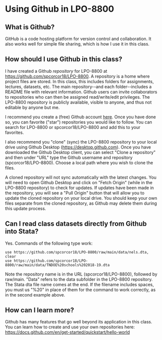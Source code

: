 # Using Github in LPO-8800

## What is Github?

GitHub is a code hosting platform for version control and collaboration. It also works well for simple file sharing, which is how I use it in this class.

## How should I use Github in this class?

I have created a Github *repository* for LPO-8800 at https://github.com/spcorcor18/LPO-8800. A repository is a home where project files are stored. In this class, this includes folders for assignments, lectures, datasets, etc. The main repository--and each folder--includes a README file with relevant information. Github users can invite collaborators to repositories who can then be assigned read/write/edit privileges. The LPO-8800 repository is publicly available, visible to anyone, and thus not editable by anyone but me. 

I recommend you create a (free) Github account [here](https://github.com). Once you have done so, you can favorite ("star") repositories you would like to follow. You can search for LPO-8800 or spcorcor18/LPO-8800 and add this to your favorites.

I also recommend you "clone" (sync) the LPO-8800 repository to your local drive using Github Desktop (https://desktop.github.com). Once you have downloaded the Github Desktop client, you can select "Clone a repository" and then under "URL" type the Github username and repository (spcorcor18/LPO-8800). Choose a local path where you wish to clone the files.

A cloned repository will not sync automatically with the latest changes. You will need to open Github Desktop and click on "Fetch Origin" (while in the LPO-8800 repository) to check for updates. If updates have been made in the repository, you will see a "Pull Origin" button that will allow you to update the cloned repository on your local drive. You should keep your own files separate from the cloned repository, as Github may delete them during this update process.

## Can I read class datasets directly from Github into Stata?

Yes. Commands of the following type work:

    use https://github.com/spcorcor18/LPO-8800/raw/main/data/nels.dta, clear
    use https://github.com/spcorcor18/LPO-8800/raw/main/data/TNDOE%20schools%202018-19.dta

Note the repository name is in the URL (spcorcor18/LPO-8800), followed by raw/main. "Data" refers to the data subfolder in the LPO-8800 repository. The Stata dta file name comes at the end. If the filename includes spaces, you must us "%20" in place of them for the command to work correctly, as in the second example above.

## How can I learn more?

Github has many features that go well beyond its application in this class. You can learn how to create and use your own repositories here: https://docs.github.com/en/get-started/quickstart/hello-world